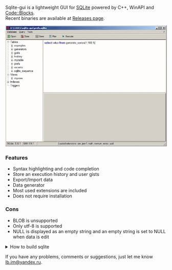 Sqlite-gui is a lightweight GUI for [SQLite](https://www.sqlite.org/index.html) powered by C++, WinAPI and [Code::Blocks](http://www.codeblocks.org/).  
Recent binaries are available at [Releases page](https://github.com/little-brother/sqlite-gui/releases).


![View](resources/image.gif)


### Features
* Syntax highlighting and code completion
* Store an execution history and user gists
* Export/Import data
* Data generator
* Most used extensions are included
* Does not require installation

### Cons
* BLOB is unsupported
* Only utf-8 is supported
* NULL is displayed as an empty string and an empty string is set to NULL when data is edit


<details>
 <summary>How to build sqlite</summary>
  
  * sqlite3.dll + sqlite3.def
    ```
    gcc -shared -Wl,--output-def=sqlite3.def sqlite3.c -o sqlite3.dll -D SQLITE_ENABLE_DBSTAT_VTAB
    ```

 * libsqlite3.a
    ```
    dlltool -d sqlite3.def -l libsqlite3.a -D sqlite3.dll
    ```

 * Extension e.g. iif
    ```
    gcc -I ../include -g -shared iif.c -o iif.dll
    ```
</details>


If you have any problems, comments or suggestions, just let me know <a href="mailto:lb.im@yandex.ru?subject=sqlite-gui">lb.im@yandex.ru</a>.

